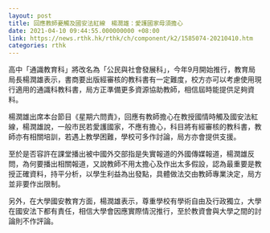 ```yaml
---
layout: post
title: 回應教師憂觸及國安法紅線　楊潤雄：愛護國家毋須擔心
date: 2021-04-10 09:44:55.000000000 +08:00
link: https://news.rthk.hk/rthk/ch/component/k2/1585074-20210410.htm
categories: rthk
---
```


高中「通識教育科」將改名為「公民與社會發展科」，今年9月開始推行，教育局局長楊潤雄表示，書商要出版經審核的教科書有一定難度，校方亦可以考慮使用現行適用的通識科教科書，局方正準備更多資源協助教師，相信屆時能提供足夠資料。

楊潤雄出席本台節目《星期六問責》，回應有教師擔心在教授國情時觸及國安法紅線，楊潤雄說，一般市民若愛護國家，不應有擔心，科目將有經審核的教科書，教師亦有相關培訓，若遇上教學困難，學校可多作討論，局方亦會提供支援。

至於是否容許在課堂播出被中國外交部指是失實報道的外國傳媒報道，楊潤雄反問，為何要播出相關報道，又說教師不用太擔心及作出太多假設，認為最重要是教授正確資料，持平分析，以學生利益為出發點，具體做法交由教師專業決定，局方並非要作出限制。

另外，在大學國安教育方面，楊潤雄表示，尊重學校有學術自由及行政獨立，大學在國安法下都有責任，相信大學會因應實際情況推行，至於教資會與大學之間的討論則不作評論。
